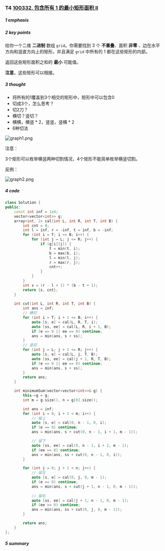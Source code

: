 ### T4 [100332. 包含所有 1 的最小矩形面积 II](https://leetcode.cn/problems/find-the-minimum-area-to-cover-all-ones-ii/)

##### 1 emphasis



##### 2 key points

给你一个二维 **二进制** 数组 `grid`。你需要找到 3 个 **不重叠**、面积 **非零** 、边在水平方向和竖直方向上的矩形，并且满足 `grid` 中所有的 1 都在这些矩形的内部。

返回这些矩形面积之和的 **最小** 可能值。

**注意**，这些矩形可以相接。



##### 3 thought

* 将所有的1覆盖到3个相交的矩形中，矩形中可以包含0
* 切成3个，怎么思考？
* 切2刀？
* 横切？竖切？
* 横横，横竖 * 2，竖竖，竖横 * 2
* 6种切法

![graph1.png](https://pic.leetcode.cn/1719115137-fKSEdt-graph1.png)



注意：

3个矩形可以枚举横竖两种切割情况，4个矩形不能简单枚举横竖切割。

反例：

![graph2.png](https://pic.leetcode.cn/1719115143-ZzTBuh-graph2.png)



##### 4 code

```cpp
class Solution {
public:
    const int inf = 1e4;
    vector<vector<int>> g;
    array<int, 2> cal(int L, int R, int T, int B) {
        int cnt = 0;
        int l = inf, r = -inf, t = inf, b = -inf;
        for (int i = T; i <= B; i++) {
            for (int j = L; j <= R; j++) {
                if (g[i][j]) {
                    t = min(t, i);
                    b = max(b, i);
                    l = min(l, j);
                    r = max(r, j);
                    cnt++;
                }
            }
        }
        int s = (r - l + 1) * (b - t + 1);
        return {s, cnt};
    }
    
    int cut(int L, int R, int T, int B) {
        int ans = inf;
        // 横切
        for (int i = T; i + 1 <= B; i++) {
            auto [s, e] = cal(L, R, T, i);
            auto [ss, ee] = cal(L, R, i + 1, B);
            if (e == 0 || ee == 0) continue;
            ans = min(ans, s + ss);
        }
        // 竖切
        for (int j = L; j + 1 <= R; j++) {
            auto [s, e] = cal(L, j, T, B);
            auto [ss, ee] = cal(j + 1, R, T, B);
            if (e == 0 || ee == 0) continue;
            ans = min(ans, s + ss);
        }
        return ans;
    }

    int minimumSum(vector<vector<int>>& g) {
        this->g = g;
        int m = g.size(), n = g[0].size();

        int ans = inf;
        for (int i = 0; i + 1 < m; i++) {
            // 留上
            auto [s, e] = cal(0, n - 1, 0, i);
            if (e == 0) continue;
            ans = min(ans, s + cut(0, n - 1, i + 1, m - 1));

            // 留下
            auto [ss, ee] = cal(0, n - 1, i + 1, m - 1);
            if (ee == 0) continue;
            ans = min(ans, ss + cut(0, n - 1, 0, i));
        }

        for (int j = 0; j + 1 < n; j++) {
            // 留左
            auto [s, e] = cal(0, j, 0, m - 1);
            if (e == 0) continue;
            ans = min(ans, s + cut(j + 1, n - 1, 0, m - 1));
            
            // 留右
            auto [ss, ee] = cal(j + 1, n - 1, 0, m - 1);
            if (ee == 0) continue;
            ans = min(ans, ss + cut(0, j, 0, m - 1));
        }

        return ans;
    }
};
```



##### 5 summary

